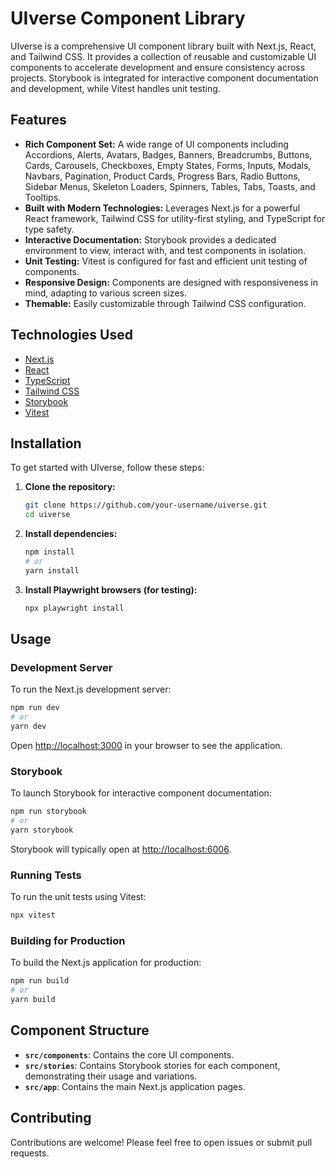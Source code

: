# UIverse Component Library

UIverse is a comprehensive UI component library built with Next.js, React, and Tailwind CSS. It provides a collection of reusable and customizable UI components to accelerate development and ensure consistency across projects. Storybook is integrated for interactive component documentation and development, while Vitest handles unit testing.

## Features

-   **Rich Component Set:** A wide range of UI components including Accordions, Alerts, Avatars, Badges, Banners, Breadcrumbs, Buttons, Cards, Carousels, Checkboxes, Empty States, Forms, Inputs, Modals, Navbars, Pagination, Product Cards, Progress Bars, Radio Buttons, Sidebar Menus, Skeleton Loaders, Spinners, Tables, Tabs, Toasts, and Tooltips.
-   **Built with Modern Technologies:** Leverages Next.js for a powerful React framework, Tailwind CSS for utility-first styling, and TypeScript for type safety.
-   **Interactive Documentation:** Storybook provides a dedicated environment to view, interact with, and test components in isolation.
-   **Unit Testing:** Vitest is configured for fast and efficient unit testing of components.
-   **Responsive Design:** Components are designed with responsiveness in mind, adapting to various screen sizes.
-   **Themable:** Easily customizable through Tailwind CSS configuration.

## Technologies Used

-   [Next.js](https://nextjs.org/)
-   [React](https://react.dev/)
-   [TypeScript](https://www.typescriptlang.org/)
-   [Tailwind CSS](https://tailwindcss.com/)
-   [Storybook](https://storybook.js.org/)
-   [Vitest](https://vitest.dev/)

## Installation

To get started with UIverse, follow these steps:

1.  **Clone the repository:**

    ```bash
    git clone https://github.com/your-username/uiverse.git
    cd uiverse
    ```

2.  **Install dependencies:**

    ```bash
    npm install
    # or
    yarn install
    ```

3.  **Install Playwright browsers (for testing):**

    ```bash
    npx playwright install
    ```

## Usage

### Development Server

To run the Next.js development server:

```bash
npm run dev
# or
yarn dev
```

Open [http://localhost:3000](http://localhost:3000) in your browser to see the application.

### Storybook

To launch Storybook for interactive component documentation:

```bash
npm run storybook
# or
yarn storybook
```

Storybook will typically open at [http://localhost:6006](http://localhost:6006).

### Running Tests

To run the unit tests using Vitest:

```bash
npx vitest
```

### Building for Production

To build the Next.js application for production:

```bash
npm run build
# or
yarn build
```

## Component Structure

-   **`src/components`**: Contains the core UI components.
-   **`src/stories`**: Contains Storybook stories for each component, demonstrating their usage and variations.
-   **`src/app`**: Contains the main Next.js application pages.

## Contributing

Contributions are welcome! Please feel free to open issues or submit pull requests.

